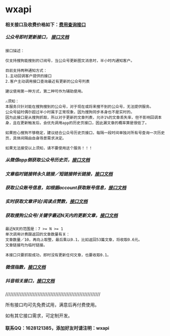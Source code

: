 # wxapi

#### 相关接口及收费价格如下：[费用查询接口](https://coding.net/u/iwoods/p/wxapi-doc/git/blob/master/pay.md)

##### 公众号即时更新接口， [接口文档](https://coding.net/u/iwoods/p/wxapi-doc/git/blob/master/api1.md)

```
接口描述：

仅支持搜狗能搜到的订阅号，当公众号更新图文消息时，半小时内通知客户。

目前支持两种通知方式：
1.主动回调客户提供的接口
2.客户主动调用接口查询最近有更新的公众号列表

建议使用第一种方式，第二种可作为辅助使用。

⚠️须知：
本服务只针对能在搜狗搜到的公众号，对于现在或将来搜不到的公众号，无法提供服务。
公众号延时偶尔超过半小时属于正常现象，因为搜狗同步本身也不是实时的。
因为此接口是从搜狗抓取，所以对于更新的文章列表，允许1%的文章丢失率，但不影响回调本身，且在更新触发后，会优先调用app的历史页接口，因此漏文章的概率算是很低了。

如果担心搜狗不够稳定，建议结合公众号历史页接口，每隔一段时间单独对所有号查询一次历史页，具体间隔由自身场景需求决定。

如果无法接受以上须知，请不要使用这个服务！！！
```

##### 从微信app侧获取公众号历史页，[接口文档](https://coding.net/u/iwoods/p/wxapi-doc/git/blob/master/api-profile.md)

##### 文章临时链接转永久链接／短链接转长链接，[接口文档](https://coding.net/u/iwoods/p/wxapi-doc/git/blob/master/api2.md)

##### 获取公众账号信息，如根据account获取账号信息，[接口文档](https://coding.net/u/iwoods/p/wxapi-doc/git/blob/master/api3.md)

##### 实时获取文章评论/阅读点赞数，[接口文档](https://coding.net/u/iwoods/p/wxapi-doc/git/blob/master/api4.md)

##### 获取搜狗公众号/关键字最近N天内的更新文章，[接口文档](https://coding.net/u/iwoods/p/wxapi-doc/git/blob/master/api5.md)
```
最近N天的范围是：7 >= N >= 1
单次调用计费跟返回的文章数量有关：
文章数量／10，再向上取整，最后乘以0.1，比如返回53篇文章，将收取0.6元。
文章链接均为临时链接。

本接口只要抓取成功，即时没有更新任何文章，也要收取0.1。
```

##### 微信指数，[接口文档](https://coding.net/u/iwoods/p/wxapi-doc/git/blob/master/wxindex.md)

##### 抖音相关接口，[接口文档](https://coding.net/u/iwoods/p/wxapi-doc/git/blob/master/douyin.md)

///////////////////////////////////////////////////////////

所有接口均可先免费试用，满意后再付费使用。

如有其它接口需求，可定制开发。

#### 联系QQ：1628121385，添加好友时请注明：wxapi
